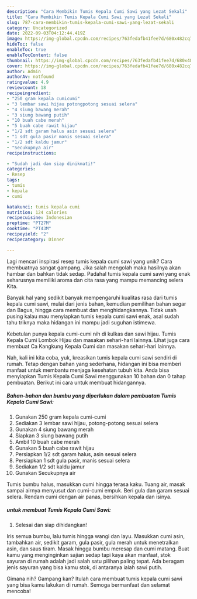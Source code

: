 ```yaml
---
description: "Cara Membikin Tumis Kepala Cumi Sawi yang Lezat Sekali"
title: "Cara Membikin Tumis Kepala Cumi Sawi yang Lezat Sekali"
slug: 787-cara-membikin-tumis-kepala-cumi-sawi-yang-lezat-sekali
category: Uncategorized
date: 2022-09-03T04:12:44.419Z
image: https://img-global.cpcdn.com/recipes/763fedafb41fee7d/680x482cq70/tumis-kepala-cumi-sawi-foto-resep-utama.jpg
hideToc: false
enableToc: true
enableTocContent: false
thumbnail: https://img-global.cpcdn.com/recipes/763fedafb41fee7d/680x482cq70/tumis-kepala-cumi-sawi-foto-resep-utama.jpg
cover: https://img-global.cpcdn.com/recipes/763fedafb41fee7d/680x482cq70/tumis-kepala-cumi-sawi-foto-resep-utama.jpg
author: Admin
authorAv: notfound
ratingvalue: 4.9
reviewcount: 18
recipeingredient:
- "250 gram kepala cumicumi"
- "3 lembar sawi hijau potongpotong sesuai selera"
- "4 siung bawang merah"
- "3 siung bawang putih"
- "10 buah cabe merah"
- "5 buah cabe rawit hijau"
- "1/2 sdt garam halus asin sesuai selera"
- "1 sdt gula pasir manis sesuai selera"
- "1/2 sdt kaldu jamur"
- "Secukupnya air"
recipeinstructions:

- "Sudah jadi dan siap dinikmati!"
categories:
- Resep
tags:
- tumis
- kepala
- cumi

katakunci: tumis kepala cumi 
nutrition: 124 calories
recipecuisine: Indonesian
preptime: "PT27M"
cooktime: "PT43M"
recipeyield: "2"
recipecategory: Dinner

---
```





Lagi mencari inspirasi resep tumis kepala cumi sawi yang unik? Cara membuatnya sangat gampang. Jika salah mengolah maka hasilnya akan hambar dan bahkan tidak sedap. Padahal tumis kepala cumi sawi yang enak seharusnya memiliki aroma dan cita rasa yang mampu memancing selera Kita.





Banyak hal yang sedikit banyak mempengaruhi kualitas rasa dari tumis kepala cumi sawi, mulai dari jenis bahan, kemudian pemilihan bahan segar dan Bagus, hingga cara membuat dan menghidangkannya. Tidak usah pusing kalau mau menyiapkan tumis kepala cumi sawi enak,      asal sudah tahu triknya maka hidangan ini mampu jadi suguhan istimewa.














Kebetulan punya kepala cumi-cumi nih di kulkas dan sawi hijau. Tumis Kepala Cumi Lombok Hijau dan masakan sehari-hari lainnya. Lihat juga cara membuat Ca Kangkung Kepala Cumi dan masakan sehari-hari lainnya.






Nah, kali ini kita coba, yuk, kreasikan tumis kepala cumi sawi sendiri di rumah. Tetap dengan bahan yang sederhana, hidangan ini bisa memberi manfaat untuk membantu menjaga kesehatan tubuh kita. Anda bisa menyiapkan Tumis Kepala Cumi Sawi menggunakan 10 bahan dan 0 tahap pembuatan. Berikut ini cara untuk membuat hidangannya.

<!--inarticleads1-->

##### Bahan-bahan dan bumbu yang diperlukan dalam pembuatan Tumis Kepala Cumi Sawi:

1. Gunakan 250 gram kepala cumi-cumi
1. Sediakan 3 lembar sawi hijau, potong-potong sesuai selera
1. Gunakan 4 siung bawang merah
1. Siapkan 3 siung bawang putih
1. Ambil 10 buah cabe merah
1. Gunakan 5 buah cabe rawit hijau
1. Persiapkan 1/2 sdt garam halus, asin sesuai selera
1. Persiapkan 1 sdt gula pasir, manis sesuai selera
1. Sediakan 1/2 sdt kaldu jamur
1. Gunakan Secukupnya air


Tumis bumbu halus, masukkan cumi hingga terasa kaku. Tuang air, masak sampai airnya menyusut dan cumi-cumi empuk. Beri gula dan garam sesuai selera. Rendam cumi dengan air panas, bersihkan kepala dan isinya. 

<!--inarticleads2-->

#####  untuk membuat Tumis Kepala Cumi Sawi:


1. Selesai dan siap dihidangkan!

Iris semua bumbu, lalu tumis hingga wangi dan layu. Masukkan cumi asin, tambahkan air, sedikit garam, gula pasir, gula merah untuk menetralkan asin, dan saus tiram. Masak hingga bumbu meresap dan cumi matang. Buat kamu yang menginginkan sajian sedap tapi kaya akan manfaat, stok sayuran di rumah adalah jadi salah satu pilihan paling tepat. Ada beragam jenis sayuran yang bisa kamu stok, di antaranya ialah sawi putih. 

Gimana nih? Gampang kan? Itulah cara membuat tumis kepala cumi sawi yang bisa kamu lakukan di rumah. Semoga bermanfaat dan selamat mencoba!
